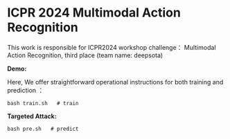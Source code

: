 # ICPR 2024 Multimodal Action Recognition
This work is responsible for ICPR2024 workshop challenge： Multimodal Action Recognition, third place (team name: deepsota)

**Demo:**

Here, We offer straightforward operational instructions for both training and prediction ：

```shell
bash train.sh   # train
```


**Targeted Attack:**

```shell
bash pre.sh   # predict
```

